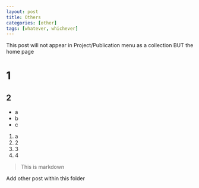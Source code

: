 ```yaml
---
layout: post
title: Others
categories: [other]
tags: [whatever, whichever]
---
```


This post will not appear in Project/Publication menu as a collection BUT the home page

# 1

## 2

- a
- b
- c


1. a
2. 2
3. 3
4. 4


> This is markdown


Add other post within this folder
